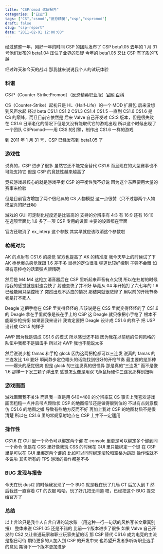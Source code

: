 ```yaml
---
title: "CSPromod 试玩报告"
categories: ["日志"]
tags: ["CS","csmod","反恐精英","csp","cspromod"]
draft: false
slug: "csp-report"
date: "2011-02-01 12:00:00"
---
```


经过整整一年，刚好一年的时间
CSP 的团队发布了 CSP beta1.05
去年的 1 月 31 号他们发布的 beta1.04 压住了业界的质疑
今年的 beta1.05 又让 CSP 有了质的飞越

经过昨天和今天的战斗
那我就来说说我个人的试玩体验

### 科谱
CS:P（Counter-Strike:Promod）（反恐精英职业版）<a href="http://www.cspromod.com" target="_blank">官网</a> <a href="http://baike.baidu.com/view/93641.htm" target="_blank">百科</a>

CS（Counter-Strike）起初只是 HL（Half-Life）的一个 MOD 扩展包
后来没想到风声水起
经过 beta CS1.1 CS1.2 CS1.3 CS1.4 CS1.5 一直到 CS1.6
CS1.6 是 CS 的巅峰，而且目前它依然是
后来 Valve 自己开发过 CS:S 版本，但是很失败
在 CS1.6 日渐老化的情况下但是又没有能取代它的游戏出现
所以这个时候出现了一个团队
CSPromod——用 CSS 的引擎，制作出 CS1.6 一样的游戏

到 2011 年 1 月 31 号，CSP 已经发布到 beta1.05 了

### 游戏性
说真的，CSP 进步了很多
虽然它还不能完全替代 CS1.6
而且现在的大型赛事也不可能支持它
但是 CSP 的竞技性越来越高了

竞技游戏最核心的就是游戏平衡
CSP 的平衡性我不好说
因为这个东西要用大量的赛事来检验

但是目前官方增加了两个很经典的 CS 人物模型
这一点很赞（只不过那两个人物模型真的好丑啊）

游戏的 GUI 可定制化程度还是比较高的
支持的分辨率有 4:3 有 16:9 还有 16:10
在选项里面比 1.6 多了一项 CSP 专用的设置
主要的设置都在里面

官方还取消了 ex_interp 这个参数
其实早就应该取消这个参数啦

### 枪械对比
AK 的点射有 CS1.6 的感觉
官方也提高了 AK 的精准度
我今天早上的时候试了下
AK 枪枪爆头感觉就跟 1.6 差不多
鼠标的定位很准
弹道比较好控制
子弹不会飘
如果有意控枪的话着弹点很精确

然后是 M4
M4 这枪加消音器后在 CSP 里听起来声音有点尖锐
所以在扫射的时候给我的感觉就是射速变快了
射速变快了并不好
毕竟从 04 年开始打了六七年的 1.6 已经能用耳朵控枪了
突然出现不适应的情况
那结果就很悲惨了
用以前的开枪节奏老是打不死人

Deagle 这把手枪在 CSP 里变得怪怪的
应该说是在 CSS 里就变得怪怪的了
CS1.6 的 Deagle 拿在手里就像是长在手上的
CSP 这 Deagle 就只像把小手枪了
根本不能跟步枪抗衡
如果要我来设计
我肯定要把 Deagle 设计成 CS1.6 的样子
把 USP 设计成 CS1.5 的样子

AWP 因为我是调成 CS1.6 的模式
所以感觉还不错
因为我在以前组的任何风格的队伍中我都不是狙击手
所以对 AWP 我也不能说太多

然后说说步枪 famas 和手枪 glock
因为这两把枪都可以三连发
说真的 famas 的三连发比 1.6 要好
瞬间静步定位瞄头的话能找到很好的开枪节奏
最主要的是那种——爆头的感觉很爽
但是 glock 的三连发真的很怪异
那是真的“三连发”
而不是像 1.6 那样一下发三颗子弹出来
感觉怎么像是用双飞燕鼠标硬件三连发那样别扭啊

### 游戏画面
游戏画面我不关注
而且我一直是用 640*480 的分辨率玩 CS
事实上我喜欢游戏画面粗糙一点并且带点颗粒状
CSP 的地图细节还是做得很到位的
不过有点刻意模仿 CS1.6 的地图之嫌
导致有些地方反而不好
再加上我对 CSP 的地图材质不是很清楚
所以在 CS1.6 里的常规穿射地点在 CSP 上并不一定适用

### 操作性
CS1.6 在 GUI 里一个命令可以绑定两个键
在 console 里更是可以绑定多个键到同一个命令
但是在 CSS 里好像我玩 CSS 的时候在 GUI 里只能绑定一个键
在 CSP 里是可以在 GUI 里绑定两个键的
比如可以同时绑定滚轮和空格为跳跃
操作性就不多说啦
其实所有的 FPS 游戏的操作都差不多

### BUG 发现与报告
今天在玩 dust2 的时候我发现了一个 BUG
就是我在玩了几局 CT 后加入到 T
然后我还一直穿着 CT 的衣服
哈哈，玩了好几把无间道
嗯，已经把这个 BUG 提交给官方了

### 总结
以上言论只是我个人自言自语的流水账
（用这种一行一句话的风格写长文章真别扭）
整体来说 CSP1.05 还是不错的
比前一个版本进步了很多
如果 Valve 自己开发的 CS2 又让普通玩家和职业玩家失望的话
那 CSP 替代 CS1.6 成为电竞的主流是指日可待
期待更多的人加入到 CSP 的开发中来
也希望开发者多听听职业选手的意见
期待下一个版本更加进步
